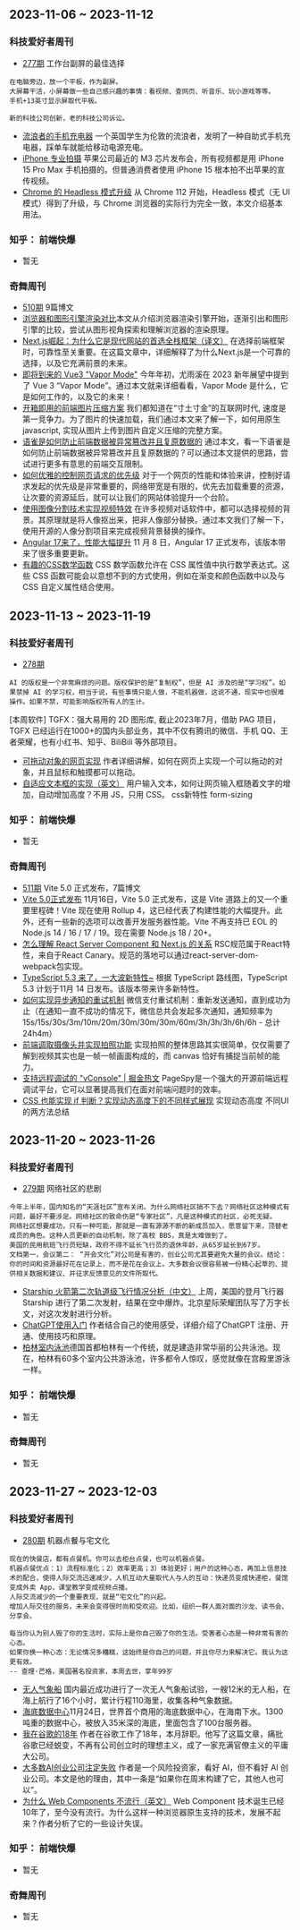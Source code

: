 ## 2023-11-06 ~ 2023-11-12
### 科技爱好者周刊
* [277期](https://github.com/ruanyf/weekly/blob/master/docs/issue-277.md) 工作台副屏的最佳选择
```
在电脑旁边，放一个平板，作为副屏。
大屏幕干活，小屏幕做一些自己感兴趣的事情：看视频、查网页、听音乐、玩小游戏等等。
手机+13英寸显示屏取代平板。

新的科技公司创新，老的科技公司诉讼。
```
* [流浪者的手机充电器](https://www.dezeen.com/2023/09/29/mypowerbank-hacks-santander-bikes-homeless-charge-phones/) 一个英国学生为伦敦的流浪者，发明了一种自助式手机充电器，踩单车就能给移动电源充电。
* [iPhone 专业拍摄](https://prolost.com/blog/scarybts) 苹果公司最近的 M3 芯片发布会，所有视频都是用 iPhone 15 Pro Max 手机拍摄的。但普通消费者使用 iPhone 15 根本拍不出苹果的宣传视频。
* [Chrome 的 Headless 模式升级](https://developer.chrome.com/articles/new-headless/) 从 Chrome 112 开始，Headless 模式（无 UI 模式）得到了升级，与 Chrome 浏览器的实际行为完全一致，本文介绍基本用法。

### 知乎： 前端快爆
* 暂无
### 奇舞周刊
* [510期](https://mp.weixin.qq.com/s?__biz=Mzg4MTYwMzY1Mw==&mid=2247509535&idx=1&sn=dba0ebc034f9cc26557265d3c3fc7bee&chksm=cf618335f8160a237ca0f931cef423daa6449ff90b2e9cb54a99f5e0891daa35a906d6ca9dc3&scene=178&cur_album_id=1899297601078771727) 9篇博文
* [浏览器和图形引擎渲染对比](https://mp.weixin.qq.com/s?__biz=Mzg2ODQ1OTExOA==&mid=2247504723&idx=1&sn=c98d136912c78e56b9073d70088e80e0&chksm=cea96452f9deed44bb35e93495a7cac62e1f558262f67a11b92c61fc54334c52dbc514f6f52f&token=116537750&lang=zh_CN&scene=21#wechat_redirect)本文从介绍浏览器渲染引擎开始，逐渐引出和图形引擎的比较，尝试从图形视角探索和理解浏览器的渲染原理。
* [Next.js崛起：为什么它是现代网站的首选全栈框架（译文）](https://mp.weixin.qq.com/s?__biz=MzU3NTg5MjU1Mw==&mid=2247485371&idx=1&sn=0899c2d246390dcf65e49fe233c0efa1&chksm=fd1d7a9dca6af38b74f0b32b7b1a442ab0a29c3f9f020f7b169600a066f226705521e726de20&token=116537750&lang=zh_CN&scene=21#wechat_redirect) 在选择前端框架时，可靠性至关重要。在这篇文章中，详细解释了为什么Next.js是一个可靠的选择，以及它充满前景的未来。
* [即将到来的 Vue3 "Vapor Mode"](https://mp.weixin.qq.com/s?__biz=MzU2MTIyNDUwMA==&mid=2247524963&idx=2&sn=3556feb025e32617e4a364dc882a7d58&chksm=fc7e2c38cb09a52e34abe14a4a89f94d073ccd4b7f029745fed136ce56e42a54a6e0b87e6fa3&token=116537750&lang=zh_CN&scene=21#wechat_redirect) 今年年初，尤雨溪在 2023 新年展望中提到了 Vue 3 “Vapor Mode”。通过本文就来详细看看，Vapor Mode 是什么，它是如何工作的，以及它的未来！
* [开箱即用的前端图片压缩方案](https://mp.weixin.qq.com/s?__biz=MzU2Mzk1NzkwOA==&mid=2247497484&idx=1&sn=fa16d61349367f5e73d0c7e6d87b0d19&chksm=fc50eef7cb2767e1b9eef64d7093a5657b126b9f40895fceddfed623952be7f729031db9d86f&token=116537750&lang=zh_CN&scene=21#wechat_redirect) 我们都知道在“寸土寸金”的互联网时代, 速度是第一竞争力。为了图片的快速加载，我们通过本文来了解一下，如何用原生 javascript, 实现从图片上传到图片自定义压缩的完整方案。
* [语雀是如何防止前端数据被异常篡改并且复原数据的](https://mp.weixin.qq.com/s?__biz=Mzg2MDU4MzU3Nw==&mid=2247497207&idx=1&sn=ad0b6ce106aff6f76d0a063617b7193e&chksm=ce269601f9511f176d70d6184e9b99c6cca394e14c8bca1f40ff19c214d8a42e156dff47477d&token=475052323&lang=zh_CN&scene=21#wechat_redirect) 通过本文，看一下语雀是如何防止前端数据被异常篡改并且复原数据的？可以通过本文提供的思路，尝试进行更多有意思的前端交互限制。
* [如何优雅的控制网页请求的优先级](https://mp.weixin.qq.com/s?__biz=Mzk0MDMwMzQyOA==&mid=2247499326&idx=1&sn=863ab04e1e6d73943f2675e192b31a6b&chksm=c2e10b15f59682036f05d0adf86cf6bbc88ee21a9bf83f8016a0f0f9f1d4f76e1c49b5d99875&token=475052323&lang=zh_CN&scene=21#wechat_redirect) 对于一个网页的性能和体验来讲，控制好请求发起的优先级是非常重要的，网络带宽是有限的，优先去加载重要的资源，让次要的资源延后，就可以让我们的网站体验提升一个台阶。
* [使用图像分割技术实现视频特效](https://mp.weixin.qq.com/s?__biz=MzU2NjU3Nzg2Mg==&mid=2247505069&idx=2&sn=f538957fdf3d459f7b96b6bab6b7864c&chksm=fca8cb04cbdf421252e46136bb9f605a99b805955fe2cbcf8a50f8efbde8d77c640731e08f2f&token=116537750&lang=zh_CN&scene=21#wechat_redirect) 在许多视频对话软件中，都可以选择视频的背景。其原理就是将人像抠出来，把非人像部分替换。通过本文我们了解一下，使用开源的人像分割项目来完成视频背景替换的操作。
* [Angular 17来了，性能大幅提升](https://mp.weixin.qq.com/s?__biz=MzU2MTIyNDUwMA==&mid=2247524939&idx=1&sn=b359a958d1cb17da71467dabcf34705f&chksm=fc7e2c10cb09a5063ee9389be491f99aac7cb9886a00da17c136662a60f362abb9ccf831a60d&token=116537750&lang=zh_CN&scene=21#wechat_redirect) 11 月 8 日，Angular 17 正式发布，该版本带来了很多重要更新。
* [有趣的CSS数学函数](https://www.51cto.com/article/705254.html) CSS 数学函数允许在 CSS 属性值中执行数学表达式。这些 CSS 函数可能会以意想不到的方式使用，例如在渐变和颜色函数中以及与 CSS 自定义属性结合使用。


## 2023-11-13 ~ 2023-11-19
### 科技爱好者周刊
* [278期](https://github.com/ruanyf/weekly/blob/master/docs/issue-278.md) 
```
AI 的版权是一个非常麻烦的问题。版权保护的是“复制权”，但是 AI 涉及的是“学习权”。如果禁掉 AI 的学习权，相当于说，有些事情只能人做，不能机器做，这说不通，现实中也很难操作。如果不禁，可能影响版权所有人的生计。
```
[本周软件] TGFX：强大易用的 2D 图形库, 截止2023年7月，借助 PAG 项目，TGFX 已经运行在1000+的国内头部业务，其中不仅有腾讯的微信、手机 QQ、王者荣耀，也有小红书、知乎、BiliBili 等外部项目。
* [可拖动对象的网页实现](https://www.redblobgames.com/making-of/draggable/) 作者详细讲解，如何在网页上实现一个可以拖动的对象，并且鼠标和触摸都可以拖动。
* [自适应文本框的实现（英文）](https://www.amitmerchant.com/textarea-auto-increase-height/) 用户输入文本，如何让网页输入框随着文字的增加，自动增加高度？不用 JS，只用 CSS。 css新特性 form-sizing 

### 知乎： 前端快爆
* 暂无
### 奇舞周刊
* [511期](https://mp.weixin.qq.com/s?__biz=Mzg4MTYwMzY1Mw==&mid=2247509692&idx=1&sn=f92e3f796abce1f7f5c05f21ea2d61c9&chksm=cf618396f8160a808ca977ff6e00345c27aeeaacb621f21093bc8dee18c8e8463ca5179fa8f6&scene=178&cur_album_id=1899297601078771727#rd) Vite 5.0 正式发布，7篇博文
* [Vite 5.0正式发布](https://mp.weixin.qq.com/s?__biz=MzU2MTIyNDUwMA==&mid=2247525068&idx=1&sn=ab6685a8b2cb0c12322b2ebe39e13fb7&scene=21#wechat_redirect) 11月16日，Vite 5.0 正式发布，这是 Vite 道路上的又一个重要里程碑！Vite 现在使用 Rollup 4，这已经代表了构建性能的大幅提升。此外，还有一些新的选项可以改善开发服务器性能。Vite 不再支持已 EOL 的 Node.js 14 / 16 / 17 / 19。现在需要 Node.js 18 / 20+。
* [怎么理解 React Server Component 和 Next.js 的关系](https://mp.weixin.qq.com/s?__biz=MzkzMjIxNTcyMA==&mid=2247493227&idx=1&sn=857641e2beda2004ea48e03b366762ec&scene=21#wechat_redirect) RSC规范属于React特性，来自于React Canary。规范的落地可以通过react-server-dom-webpack包实现。
* [TypeScript 5.3 来了，一大波新特性~](https://mp.weixin.qq.com/s?__biz=MzU2MTIyNDUwMA==&mid=2247525035&idx=1&sn=9cfac81a119709050c42872a35ca3aeb&scene=21#wechat_redirect) 根据 TypeScript 路线图，TypeScript 5.3 计划于11月 14 日发布。该版本带来许多新特性。
* [如何实现异步通知的重试机制](https://mp.weixin.qq.com/s?__biz=MzA3NTgwNTIyMQ==&mid=2649299873&idx=1&sn=5b368e3226c1768350b50c1e493abc6d&scene=21#wechat_redirect) 微信支付重试机制：重新发送通知，直到成功为止（在通知一直不成功的情况下，微信总共会发起多次通知，通知频率为15s/15s/30s/3m/10m/20m/30m/30m/30m/60m/3h/3h/3h/6h/6h - 总计 24h4m）
* [前端调取摄像头并实现拍照功能](https://mp.weixin.qq.com/s?__biz=MzUxNzk1MjQ0Ng==&mid=2247517527&idx=1&sn=1273f59e154cd11a7ecd2277af2c4c8f&scene=21#wechat_redirect) 实现拍照的整体思路其实很简单，仅仅需要了解到视频其实也是一帧一帧画面构成的，而 canvas 恰好有捕捉当前帧的能力。
* [支持远程调试的 "vConsole" | 掘金热文](https://mp.weixin.qq.com/s?__biz=Mzg5NjAzMjI0NQ==&mid=2247506177&idx=2&sn=848e7d949b61931918404aa5da3a28cc&scene=21#wechat_redirect) PageSpy是一个强大的开源前端远程调试平台，它可以显著提高我们在面对前端问题时的效率。
* [CSS 也能实现 if 判断？实现动态高度下的不同样式展现](https://mp.weixin.qq.com/s?__biz=Mzg2MDU4MzU3Nw==&mid=2247497245&idx=1&sn=ec983bc9a4c6a335e73de14ddccb4568&scene=21#wechat_redirect) 实现动态高度 不同UI的两方法总结


## 2023-11-20 ~ 2023-11-26
### 科技爱好者周刊
* [279期](https://github.com/ruanyf/weekly/blob/master/docs/issue-279.md) 网络社区的悲剧
```
今年上半年，国内知名的“天涯社区”宣布关闭。为什么网络社区搞不下去？网络社区这种模式有问题，最好不要涉足。网络社区的致命伤是“专家社区”，凡是这种模式的社区，必死无疑。
网络社区想要成功，只有一种可能，那就是一直有源源不断的新成员加入，愿意留下来，顶替老成员的角色。这种人员更新的自动机制，除了高校 BBS，真是太难做到了。
美国的民用航班飞行员短缺，政府不得不延长飞行员的退休年龄，从65岁延长到67岁。
文档第一，会议第二： “开会文化”对公司是有害的，创业公司尤其要避免大量的会议。结论：你的时间和资源最好花在记录上，而不是花在会议上。大多数会议很容易被一份精心起草的、提供相关数据和建议、并征求反馈意见的文件所取代。
```
* [Starship 火箭第二次轨道级飞行情况分析（中文）](https://mp.weixin.qq.com/s/N1akMdMZrolD-DzikHnY_Q) 上周，美国的登月飞行器 Starship 进行了第二次发射，结果在空中爆炸。北京星际荣耀团队写了万字长文，对这次发射进行分析。
* [ChatGPT使用入门](https://blog.warmplace.cn/post/chatgpt) 作者结合自己的使用感受，详细介绍了ChatGPT 注册、开通、使用技巧和原理。
* [柏林室内泳池](https://www.bbc.com/travel/article/20231116-the-hidden-beauty-of-berlins-indoor-pools)德国首都柏林有一个传统，就是建造非常华丽的公共泳池。现在，柏林有60多个室内公共游泳池，许多都令人惊叹，感觉就像在宫殿里游泳一样。

### 知乎： 前端快爆
* 暂无
### 奇舞周刊
* 暂无


## 2023-11-27 ~ 2023-12-03
### 科技爱好者周刊
* [280期](https://github.com/ruanyf/weekly/blob/master/docs/issue-280.md) 机器点餐与宅文化
```
现在的快餐店，都有点餐机。你可以去柜台点餐，也可以机器点餐。
机器点餐优点：1）流程标准化；2）效率更高；3）体验更好；用户的这种心态，再加上信息技术的配合，使得人际交流迅速减少，人机互动大量取代人与人的互动：快递员变成快递柜，餐馆变成外卖 App，课堂教学变成视频点播。
人际交流减少的一个重要表现，就是“宅文化”的兴起。
增加人际交往的服务，未来会变得很时尚和受欢迎。比如，组织一群人面对面的沙龙、读书会、分享会。

每当你认为别人毁了你的生活时，实际上是你自己毁了你的生活。受害者心态是一种非常有害的心态。
如果你换一种心态：无论情况多糟糕，这始终是你自己的问题，并且你尽力来解决它。我认为这更有效。
-- 查理·芒格，美国著名投资家，本周去世，享年99岁
```
* [无人气象船](https://www.eworldship.com/html/2023/new_ship_type_1122/198244.html) 国内最近成功进行了一次无人气象船试验，一艘12米的无人船，在海上航行了16个小时，累计行程110海里，收集各种气象数据。
* [海底数据中心](https://www.hinews.cn/news/system/2023/11/24/033078392.shtml)11月24日，世界首个商用的海底数据中心，在海南下水。1300吨重的数据中心，被放入35米深的海底，里面包含了100台服务器。
* [我在谷歌的18年](https://icloudnative.io/posts/reflecting-on-18-years-at-google/) 作者在谷歌工作了18年，本月辞职。他写了这篇文章，痛批谷歌已经蜕变，不再有公司创立时的理想主义，成了一家充满官僚主义的平庸大公司。
* [大多数AI创业公司注定失败](https://weightythoughts.com/p/most-ai-startups-are-doomed) 作者是一个风险投资家，看好 AI，但不看好 AI 创业公司。本文是他的理由，其中一条是“如果你在周末构建了它，其他人也可以”。
* [为什么 Web Components 不流行（英文）](https://daverupert.com/2023/07/why-not-webcomponents/) Web Component 技术诞生已经10年了，至今没有流行。为什么这样一种浏览器原生支持的技术，发展不起来？作者分析了它的一些设计失误。

### 知乎： 前端快爆
* 暂无
### 奇舞周刊
* 暂无